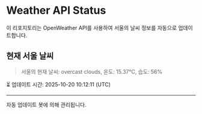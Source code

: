 
# Weather API Status

이 리포지토리는 OpenWeather API를 사용하여 서울의 날씨 정보를 자동으로 업데이트합니다.

## 현재 서울 날씨
> 서울의 현재 날씨: overcast clouds, 온도: 15.37°C, 습도: 56%

⏳ 업데이트 시간: 2025-10-20 10:12:11 (UTC)

---
자동 업데이트 봇에 의해 관리됩니다.
